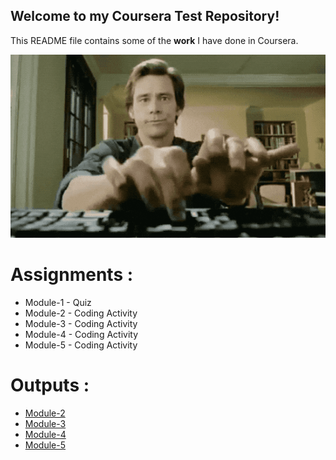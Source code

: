 ## Welcome to my Coursera Test Repository!


This README file contains some of the **work** I have done in Coursera. 


![Funny GIF](https://github.com/aakella1/coursera-test/blob/f12d7f005889cedcae06f409c7bf80718ce23aec/site/images/EarnestPracticalArabianoryx-max-1mb.gif)

# Assignments :

* Module-1 - Quiz 
* Module-2 - Coding Activity
* Module-3 - Coding Activity
* Module-4 - Coding Activity
* Module-5 - Coding Activity



# Outputs :

* [Module-2](https://aakella1.github.io/coursera-test/site/Assignments/Module%202/index.html)
* [Module-3](https://aakella1.github.io/coursera-test/site/Assignments/Module%203/index.html)
* [Module-4](https://aakella1.github.io/coursera-test/site/Assignments/Module4/index.html)
* [Module-5]()
